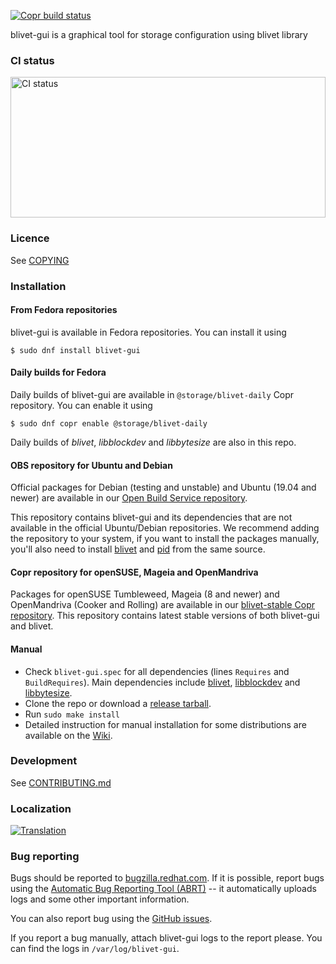[![Copr build status](https://copr.fedorainfracloud.org/coprs/g/storage/blivet-daily/package/blivet-gui/status_image/last_build.png)](https://copr.fedorainfracloud.org/coprs/g/storage/blivet-daily/package/blivet-gui/)

blivet-gui is a graphical tool for storage configuration using blivet library

### CI status

<img alt="CI status" src="https://fedorapeople.org/groups/storage_apis/statuses/blivet-gui-master.svg" width="100%" height="225ex" />

### Licence

See [COPYING](COPYING)

### Installation

#### From Fedora repositories

blivet-gui is available in Fedora repositories. You can install it using

    $ sudo dnf install blivet-gui

#### Daily builds for Fedora

Daily builds of blivet-gui are available in `@storage/blivet-daily` Copr
repository. You can enable it using

    $ sudo dnf copr enable @storage/blivet-daily

Daily builds of _blivet_, _libblockdev_ and _libbytesize_ are also in this repo.

#### OBS repository for Ubuntu and Debian

Official packages for Debian (testing and unstable) and Ubuntu (19.04 and newer) are available in our [Open Build Service repository](https://software.opensuse.org/download.html?project=home:vtrefny&package=blivet-gui).

This repository contains blivet-gui and its dependencies that are not available in the official Ubuntu/Debian repositories. We recommend adding the repository to your system, if you want to install the packages manually, you'll also need to install [blivet](https://software.opensuse.org/download.html?project=home:vtrefny&package=python3-blivet) and [pid](https://software.opensuse.org/download.html?project=home:vtrefny&package=python3-pid) from the same source.

#### Copr repository for openSUSE, Mageia and OpenMandriva

Packages for openSUSE Tumbleweed, Mageia (8 and newer) and OpenMandriva (Cooker and Rolling) are available in our [blivet-stable Copr repository](https://copr.fedorainfracloud.org/coprs/g/storage/blivet-stable/). This repository contains latest stable versions of both blivet-gui and blivet.

#### Manual

  * Check `blivet-gui.spec` for all dependencies (lines `Requires` and `BuildRequires`).
Main dependencies include [blivet](https://github.com/storaged-project/blivet),
[libblockdev](https://github.com/storaged-project/libblockdev) and
[libbytesize](https://github.com/storaged-project/libbytesize).
  * Clone the repo or download a [release tarball](https://github.com/storaged-project/blivet-gui/releases).
  * Run `sudo make install`
  * Detailed instruction for manual installation for some distributions are available on the [Wiki](https://github.com/storaged-project/blivet-gui/wiki).

### Development

See [CONTRIBUTING.md](CONTRIBUTING.md)

### Localization

[![Translation](https://translate.fedoraproject.org/widgets/blivet/-/blivet-gui/287x66-grey.png)](https://translate.fedoraproject.org/engage/blivet/?utm_source=widget)

### Bug reporting

Bugs should be reported to [bugzilla.redhat.com](https://bugzilla.redhat.com/enter_bug.cgi?product=Fedora&component=blivet-gui).
If it is possible, report bugs using the [Automatic Bug Reporting Tool (ABRT)](http://abrt.readthedocs.io/en/latest/) --
it automatically uploads logs and some other important information.

You can also report bug using the [GitHub issues](https://github.com/storaged-project/blivet-gui/issues).

If you report a bug manually, attach blivet-gui logs to the report please.
You can find the logs in `/var/log/blivet-gui`.
